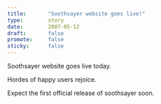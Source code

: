 ```yaml
---
title:       "Soothsayer website goes live!"
type:        story
date:        2007-05-12
draft:       false
promote:     false
sticky:      false
---
```


Soothsayer website goes live today.

Hordes of happy users rejoice.

Expect the first official release of soothsayer soon.

<!--more-->
